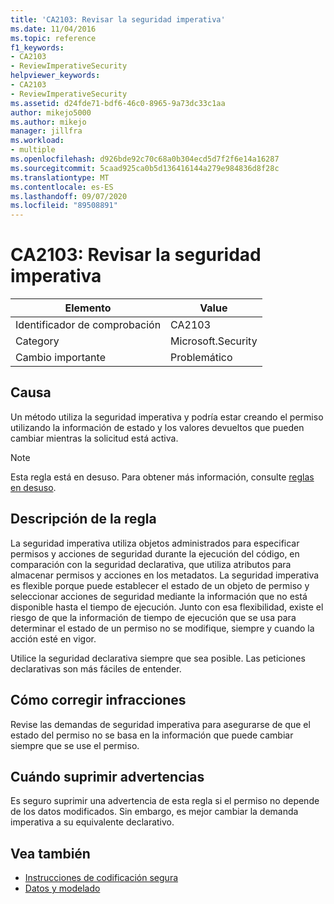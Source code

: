 ```yaml
---
title: 'CA2103: Revisar la seguridad imperativa'
ms.date: 11/04/2016
ms.topic: reference
f1_keywords:
- CA2103
- ReviewImperativeSecurity
helpviewer_keywords:
- CA2103
- ReviewImperativeSecurity
ms.assetid: d24fde71-bdf6-46c0-8965-9a73dc33c1aa
author: mikejo5000
ms.author: mikejo
manager: jillfra
ms.workload:
- multiple
ms.openlocfilehash: d926bde92c70c68a0b304ecd5d7f2f6e14a16287
ms.sourcegitcommit: 5caad925ca0b5d136416144a279e984836d8f28c
ms.translationtype: MT
ms.contentlocale: es-ES
ms.lasthandoff: 09/07/2020
ms.locfileid: "89508891"
---
```

# <a name="ca2103-review-imperative-security"></a>CA2103: Revisar la seguridad imperativa

|Elemento|Value|
|-|-|
|Identificador de comprobación|CA2103|
|Category|Microsoft.Security|
|Cambio importante|Problemático|

## <a name="cause"></a>Causa
Un método utiliza la seguridad imperativa y podría estar creando el permiso utilizando la información de estado y los valores devueltos que pueden cambiar mientras la solicitud está activa.

> [!NOTE]
> Esta regla está en desuso. Para obtener más información, consulte [reglas en desuso](fxcop-unported-deprecated-rules.md).

## <a name="rule-description"></a>Descripción de la regla

La seguridad imperativa utiliza objetos administrados para especificar permisos y acciones de seguridad durante la ejecución del código, en comparación con la seguridad declarativa, que utiliza atributos para almacenar permisos y acciones en los metadatos. La seguridad imperativa es flexible porque puede establecer el estado de un objeto de permiso y seleccionar acciones de seguridad mediante la información que no está disponible hasta el tiempo de ejecución. Junto con esa flexibilidad, existe el riesgo de que la información de tiempo de ejecución que se usa para determinar el estado de un permiso no se modifique, siempre y cuando la acción esté en vigor.

Utilice la seguridad declarativa siempre que sea posible. Las peticiones declarativas son más fáciles de entender.

## <a name="how-to-fix-violations"></a>Cómo corregir infracciones

Revise las demandas de seguridad imperativa para asegurarse de que el estado del permiso no se basa en la información que puede cambiar siempre que se use el permiso.

## <a name="when-to-suppress-warnings"></a>Cuándo suprimir advertencias

Es seguro suprimir una advertencia de esta regla si el permiso no depende de los datos modificados. Sin embargo, es mejor cambiar la demanda imperativa a su equivalente declarativo.

## <a name="see-also"></a>Vea también

- [Instrucciones de codificación segura](/dotnet/standard/security/secure-coding-guidelines)
- [Datos y modelado](/dotnet/framework/data/index)
